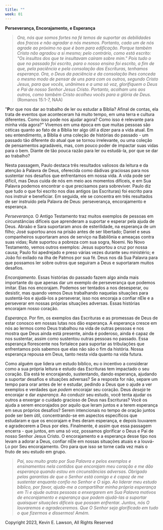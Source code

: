 ```yaml
---
title: ""
week: 01
---
```


**Perseverança, Encorajamento, e Esperança**

> *Ora, nós que somos fortes na fé temos de suportar as debilidades dos
> fracos e não agradar a nós mesmos. Portanto, cada um de nós agrade ao
> próximo no que é bom para edificação. Porque também Cristo não agradou
> a si mesmo; pelo contrário, como está escrito: \"Os insultos dos que
> te insultavam caíram sobre mim.\" Pois tudo o que no passado foi
> escrito, para o nosso ensino foi escrito, a fim de que, pela paciência
> e pela consolação das Escrituras, tenhamos esperança. Ora, o Deus da
> paciência e da consolação lhes conceda o mesmo modo de pensar de uns
> para com os outros, segundo Cristo Jesus, para que vocês, unânimes e a
> uma só voz, glorifiquem o Deus e Pai de nosso Senhor Jesus Cristo.
> Portanto, acolham uns aos outros, como também Cristo acolheu vocês
> para a glória de Deus.* (Romanos 15:1-7, NAA)

"**P**or que nos dar ao trabalho de ler ou estudar a Bíblia? Afinal de
contas, ela trata de eventos que aconteceram há muito tempo, em uma
terra e cultura diferentes. Como isso pode nos ajudar agora? Como isso é
relevante para minha vida agora?" Vivemos em uma época em que muitas
pessoas são céticas quanto ao fato de a Bíblia ter algo útil a dizer
para a vida atual. Em seu entendimento, a Bíblia é uma coleção de
histórias do passado - um passado tão diferente do atual que se tornou
irrelevante, ou uma coleção de pensamentos agradáveis, mas, com pouco
poder de impactar suas vidas para o bem. Diante de tão pouca razão para
ler ou estudá-la, por que se dar ao trabalho?

Nesta passagem, Paulo destaca três resultados valiosos da leitura e da
atenção à Palavra de Deus, oferecida como dádivas graciosas para nos
sustentar nos desafios que enfrentamos em nossa vida. A vida pode ser
difícil, mas Deus cuida de nós em meio aos momentos difíceis, e em Sua
Palavra podemos encontrar o que precisamos para sobreviver. Paulo diz
que tudo o que foi escrito nos dias antigos (as Escrituras) foi escrito
para nos instruir e beneficiar. Em seguida, ele se concentra em três
resultados de ser instruído pela Palavra de Deus: perseverança,
encorajamento e esperança.

*Perseverança.* O Antigo Testamento traz muitos exemplos de pessoas em
circunstâncias difíceis que aprenderam a suportar e esperar pela ajuda
de Deus. Abraão e Sara suportaram anos de esterilidade, na esperança de
um filho; José suportou anos na prisão antes de ser libertado; Daniel e
seus companheiros suportaram anos de serviço na Babilônia e ameaças
contra suas vidas; Rute suportou a pobreza com sua sogra, Noemi. No Novo
Testamento, vemos outros exemplos: Jesus suportou a cruz por nossa
causa; Paulo foi apedrejado e preso várias vezes durante seu ministério;
e João foi exilado na ilha de Patmos por sua fé. Deus nos dá Sua Palavra
para que possamos ler sobre outros que seguiram a Deus e suportaram
muitos desafios.

*Encorajamento.* Essas histórias do passado fazem algo ainda mais
importante do que apenas dar um exemplo de perseverança que podemos
imitar. Elas nos encorajam. Podemos ser tentados a nos desesperar, ou
desistir, mas quando vemos Deus trabalhando naquelas situações para
sustentá-los e ajudá-los a perseverar, isso nos encoraja a confiar nEle
e a perseverar em nossas próprias situações adversas. Essas histórias
encorajam nosso coração.

*Esperança.* Por fim, os exemplos das Escrituras e as promessas de Deus
de estar conosco em nossas lutas nos dão esperança. A esperança cresce
em nós ao lermos como Deus trabalhou na vida de outras pessoas e nos
mostra que Deus ainda está presente, ainda é poderoso, ainda é capaz de
nos sustentar, assim como sustentou outras pessoas no passado. Essa
esperança florescente nos fortalece para suportar as tribulações que
enfrentamos pois sabemos que elas não são o fim da história. Nossa
esperança repousa em Deus, tanto nesta vida quanto na vida futura.

Como alguém que lidera um estudo bíblico, eu o incentivo a considerar
como a sua própria leitura e estudo das Escrituras tem impactado o seu
coração. Ela está te encorajando, sustentando, dando esperança, ajudando
a suportar desafios e situações adversas? Se a resposta for não, separe
um tempo para orar antes de ler e estudar, pedindo a Deus que o ajude a
ver exemplos e verdades que *podem* encorajar seu coração. Deus *deseja*
te encorajar e dar *esperança*. Ao conduzir seu estudo, você tenta
ajudar os outros a enxergar o cuidado gracioso de Deus nas Escrituras?
Você os ajuda a serem encorajados por aquilo que leram juntos e a terem
esperança em seus próprios desafios? Serem intencionais no tempo de
oração juntos pode ser bem útil, concentrando-se em aspectos específicos
que estudaram e que os encorajam e lhes deram esperança, e depois
louvarem e agradecerem a Deus por eles. Finalmente, é assim que essa
passagem encerra - que juntos, em uma só voz, possamos glorificar o Deus
e Pai de nosso Senhor Jesus Cristo. O encorajamento e a esperança desse
tipo nos levam a adorar a Deus, confiar nEle em nossas situações atuais
e a louvá-Lo por Seu encorajamento. Oro para que isso se torne cada vez
mais o fruto de seu estudo em grupo.

> *Pai, sou muito grato por Sua Palavra e pelos exemplos e ensinamentos
> nela contidos que encorajam meu coração e me dão esperança quando
> estou em circunstâncias adversas. Obrigado pelas garantias de que o
> Senhor está comigo e é capaz de me sustentar enquanto confio no Senhor
> e O sigo. Ao liderar meu estudo bíblico, por favor, ajuda-me a
> compartilhar minha própria esperança em Ti e ajude outras pessoas a
> enxergarem em Sua Palavra motivos de encorajamento e esperança que
> podem ajudá-las a suportar quaisquer situações difíceis que possam
> enfrentar. Juntos, nós O louvaremos e agradeceremos. Que O Senhor seja
> glorificado em tudo o que fizermos e dissermos! Amém.*

Copyright 2023, Kevin E. Lawson, All Rights Reserved

